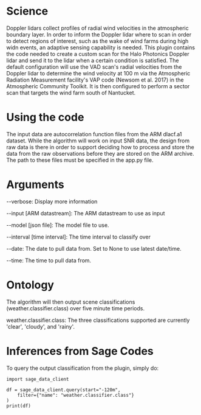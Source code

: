 # Science

Doppler lidars collect profiles of radial wind velocities in the atmospheric boundary layer. In order to inform the Doppler lidar where to scan in order to detect regions of interest, such as the wake of wind farms during high widn events, an adaptive sensing capability is needed. This plugin contains the code needed to create a custom scan for the Halo Photonics Doppler lidar and send it to the lidar when a certain condition is satisfied. The default configuration will use the VAD scan's radial velocities from the Doppler lidar to determine the wind velocity at 100 m via the Atmospheric Radiation Measurement facility's VAP code (Newsom et al. 2017) in the Atmospheric Community Toolkit. It is then configured to perform a sector scan that targets the wind farm south of Nantucket.

# Using the code

The input data are autocorrelation function files from the ARM dlacf.a1 dataset. While the algorithm will work on input
SNR data, the design from raw data is there in order to support deciding how to process and store the data from the raw
observations before they are stored on the ARM archive.
The path to these files must be specified in the app.py file.

# Arguments
--verbose: Display more information

--input [ARM datastream]: The ARM datastream to use as input

--model [json file]: The model file to use.

--interval [time interval]: The time interval to classify over

--date: The date to pull data from. Set to None to use latest date/time.

--time: The time to pull data from.

# Ontology

The algorithm will then output scene classifications (weather.classifier.class) 
over five minute time periods. 

weather.classifier.class: The three classifications supported are
currently 'clear', 'cloudy', and 'rainy'.

# Inferences from Sage Codes

To query the output classification from the plugin, simply do:

    import sage_data_client

    df = sage_data_client.query(start="-120m",
        filter={"name": "weather.classifier.class"}
    )
    print(df)

